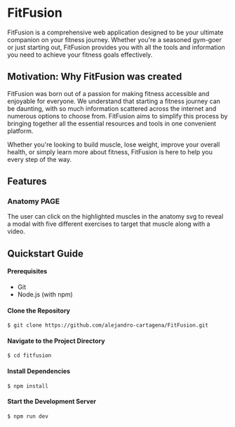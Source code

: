 # FitFusion

FitFusion is a comprehensive web application designed to be your ultimate companion on your fitness journey. 
Whether you're a seasoned gym-goer or just starting out, FitFusion provides you with all the tools and information 
you need to achieve your fitness goals effectively.

## Motivation: Why FitFusion was created 

FitFusion was born out of a passion for making fitness accessible and enjoyable for everyone. We understand that starting a fitness journey can be daunting, with so much information scattered across the internet and numerous options to choose from. FitFusion aims to simplify this process by bringing together all the essential resources and tools in one convenient platform.

Whether you're looking to build muscle, lose weight, improve your overall health, or simply learn more about fitness, FitFusion is here to help you every step of the way.

## Features
### Anatomy PAGE

The user can click on the highlighted muscles in the anatomy svg to reveal a modal with five different exercises to target that muscle along with a video.


## Quickstart Guide
#### Prerequisites

* Git
* Node.js (with npm)

#### Clone the Repository

```
$ git clone https://github.com/alejandro-cartagena/FitFusion.git
````
#### Navigate to the Project Directory
```
$ cd fitfusion
````
#### Install Dependencies
```
$ npm install
````
#### Start the Development Server
```
$ npm run dev
````

